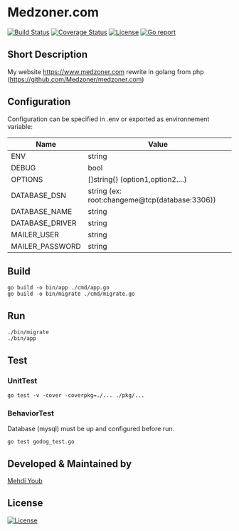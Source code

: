 # Medzoner.com
[![Build Status](https://travis-ci.com/Medzoner/medzoner-go.svg?token=USx1h5scpzCMKrhJnEzv&branch=master)](https://travis-ci.com/github/Medzoner/medzoner-go)
[![Coverage Status](https://coveralls.io/repos/github/Medzoner/medzoner-go/badge.svg?branch=master&service=github)](https://coveralls.io/github/Medzoner/medzoner-go?branch=master)
[![License](https://img.shields.io/badge/License-Apache%202.0-blue.svg)](./LICENSE)
[![Go report](https://goreportcard.com/badge/github.com/Medzoner/medzoner-go?service=github)](https://goreportcard.com/report/github.com/Medzoner/medzoner-go?service=github)

## Short Description
My website https://www.medzoner.com rewrite in golang from php (https://github.com/Medzoner/medzoner.com)

## Configuration

Configuration can be specified in .env or exported as environnement variable:

| Name  | Value |
| ------------- | ------------- |
| ENV  | string  |
| DEBUG  | bool  |
| OPTIONS  | []string{} (option1,option2....)  |
| DATABASE_DSN  | string (ex: root:changeme@tcp(database:3306))  |
| DATABASE_NAME  | string  |
| DATABASE_DRIVER  | string  |
| MAILER_USER  | string  |
| MAILER_PASSWORD  | string  |

## Build
```
go build -o bin/app ./cmd/app.go
go build -o bin/migrate ./cmd/migrate.go
```

## Run
```
./bin/migrate
./bin/app
```

## Test

### UnitTest
```
go test -v -cover -coverpkg=./... ./pkg/...
```

### BehaviorTest
Database (mysql) must be up and configured before run.
```
go test godog_test.go
```

## Developed & Maintained by
[Mehdi Youb](https://github.com/Medzoner) 

## License 
[![License](https://img.shields.io/badge/License-Apache%202.0-blue.svg)](./LICENSE)
